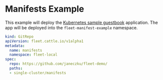 # Manifests Example

This example will deploy the [Kubernetes sample guestbook](https://github.com/kubernetes/examples/tree/master/guestbook/) application.
The app will be deployed into the `fleet-manifest-example` namespace.

```yaml
kind: GitRepo
apiVersion: fleet.cattle.io/v1alpha1
metadata:
  name: manifests
  namespace: fleet-local
spec:
  repo: https://github.com/janeczku/fleet-demo/
  paths:
  - single-cluster/manifests
```
